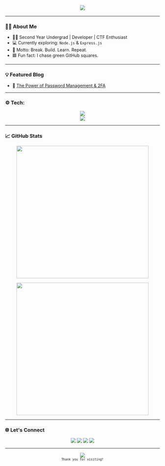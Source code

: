 <h1 align="center">
  <img src="https://readme-typing-svg.herokuapp.com/?font=Fira+Code&size=32&pause=1000&color=00FF41&center=true&vCenter=true&width=450&lines=Hey+There!+I'm+Abhinav">
</h1>

---

### 👨‍💻 About Me

- 🧑‍🎓 Second Year Undergrad | Developer | CTF Enthusiast  
- 💻 Currently exploring: `Node.js` & `Express.js`  
- 🧠 Motto: Break. Build. Learn. Repeat.  
- 🟩 Fun fact: I chase green GitHub squares.

---

### 💡 Featured Blog

- 🔐 [The Power of Password Management & 2FA](https://secureyourlogins.blogspot.com/2024/05/enhancing-your-online-security-power-of.html)

---

### ⚙️ Tech:

<p align="center">
  <img src="https://skillicons.dev/icons?i=cpp,python,html,css,js,nodejs,react,git,github,kali,linux" /><br>
  <img src="https://skillicons.dev/icons?i=arduino,express,postgres,vscode" />
</p>

---

### 📈 GitHub Stats

<p align="center">
  <img src="https://github-readme-stats.vercel.app/api?username=A-b-h-i-n-a-v-1-9&show_icons=true&theme=radical&count_private=true" width="430" />
</p>
<p align="center">
  <img src="https://github-readme-streak-stats.herokuapp.com/?user=A-b-h-i-n-a-v-1-9&theme=radical" width="430"/>
</p>

---

### 🌐 Let's Connect

<p align="center">
  <a href="https://linkedin.com/in/abhinav-mehta-224968290"><img src="https://skillicons.dev/icons?i=linkedin" /></a>
  <a href="https://x.com/Abhinav04139720"><img src="https://skillicons.dev/icons?i=twitter" /></a>
  <a href="https://www.instagram.com/abhinav_1995/"><img src="https://skillicons.dev/icons?i=instagram" /></a>
  <a href="mailto:abhinavmehta374@gmail.com"><img src="https://skillicons.dev/icons?i=gmail" /></a>
</p>

---

<p align="center">
  <img src="https://profile-counter.glitch.me/A-b-h-i-n-a-v-1-9/count.svg" />
  <br>
  <sub><code>Thank you for visiting!</code></sub>
</p>
